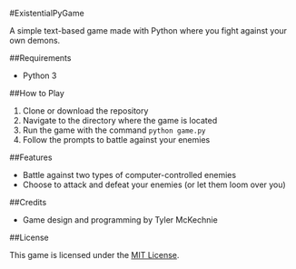 #ExistentialPyGame

A simple text-based game made with Python where you fight against your own demons.

##Requirements

* Python 3

##How to Play

1. Clone or download the repository
2. Navigate to the directory where the game is located
3. Run the game with the command `python game.py`
4. Follow the prompts to battle against your enemies

##Features

* Battle against two types of computer-controlled enemies
* Choose to attack and defeat your enemies (or let them loom over you)

##Credits

* Game design and programming by Tyler McKechnie

##License

This game is licensed under the [MIT License](https://choosealicense.com/licenses/mit/).